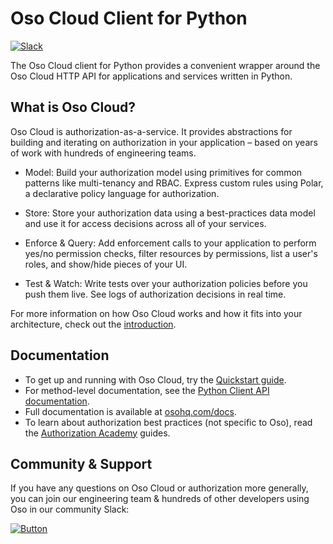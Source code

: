 # Oso Cloud Client for Python

[![Slack][badge-slack]][badge-slack-link]

The Oso Cloud client for Python provides a convenient wrapper around the Oso
Cloud HTTP API for applications and services written in Python.

## What is Oso Cloud?
Oso Cloud is authorization-as-a-service. It provides abstractions for building
and iterating on authorization in your application – based on years of work
with hundreds of engineering teams.

- Model: Build your authorization model using primitives for common patterns
  like multi-tenancy and RBAC. Express custom rules using Polar, a
  declarative policy language for authorization.

- Store: Store your authorization data using a best-practices data model and
  use it for access decisions across all of your services.

- Enforce & Query: Add enforcement calls to your application to perform
  yes/no permission checks, filter resources by permissions, list a user's
  roles, and show/hide pieces of your UI.

- Test & Watch: Write tests over your authorization policies before you push
  them live. See logs of authorization decisions in real time.

For more information on  how Oso Cloud works and how it fits into your
architecture, check out the
[introduction](https://www.osohq.com/docs/get-started/what-is-oso-cloud).

## Documentation
- To get up and running with Oso Cloud, try the
  [Quickstart guide](https://www.osohq.com/docs/get-started/quickstart).
- For method-level documentation, see the
  [Python Client API documentation](https://www.osohq.com/docs/reference/client-apis/python).
- Full documentation is available at
  [osohq.com/docs](https://www.osohq.com/docs).
- To learn about authorization best practices (not specific to Oso), read the
  [Authorization Academy](https://www.osohq.com/developers/authorization-academy)
  guides.

## Community & Support

If you have any questions on Oso Cloud or authorization more generally, you can
join our engineering team & hundreds of other developers using Oso in our
community Slack:

[![Button][join-slack-link]][badge-slack-link]

[join-slack-link]: https://user-images.githubusercontent.com/282595/128394344-1bd9e5b2-e83d-4666-b446-2e4f431ffcea.png
[badge-slack]: https://img.shields.io/badge/slack-oso--oss-orange
[badge-slack-link]: https://join-slack.osohq.com/

